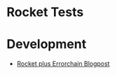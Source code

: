 # Rocket Tests

# Development

* [Rocket plus Errorchain Blogpost](https://jamesmunns.com/update/2017/07/22/rocket-plus-error-chain.html)
